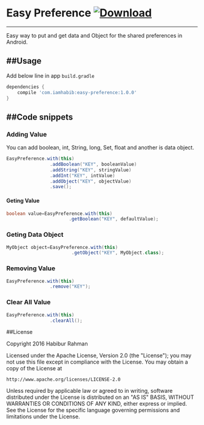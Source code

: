 # Easy Preference [ ![Download](https://api.bintray.com/packages/osongae2/maven/easy-preference/images/download.svg) ](https://bintray.com/osongae2/maven/easy-preference/_latestVersion) 
-------------------

Easy way to put and get data and Object for the shared preferences in Android.

##Usage
-----------

Add below line in app ```build.gradle```
 
```gradle
dependencies {
	compile 'com.iamhabib:easy-preference:1.0.0'
}
```

##Code snippets
---------------

### Adding Value ###
You can add boolean, int, String, long, Set<String>, float 
and another is data object.

```groovy
EasyPreference.with(this)
                .addBoolean("KEY", booleanValue)
                .addString("KEY", stringValue)
                .addInt("KEY", intValue)
                .addObject("KEY", objectValue)
                .save();
```

#### Geting Value ###
```groovy
boolean value=EasyPreference.with(this)
                       .getBoolean("KEY", defaultValue);
```

### Geting Data Object ###
```groovy
MyObject object=EasyPreference.with(this)
                        .getObject("KEY", MyObject.class);
```

### Removing Value ###
```groovy
EasyPreference.with(this)
                .remove("KEY");
```

### Clear All Value ###
```groovy
EasyPreference.with(this)
                .clearAll();
```

##License

Copyright 2016 Habibur Rahman

Licensed under the Apache License, Version 2.0 (the "License");
you may not use this file except in compliance with the License.
You may obtain a copy of the License at

    http://www.apache.org/licenses/LICENSE-2.0

Unless required by applicable law or agreed to in writing, software
distributed under the License is distributed on an "AS IS" BASIS,
WITHOUT WARRANTIES OR CONDITIONS OF ANY KIND, either express or implied.
See the License for the specific language governing permissions and
limitations under the License.